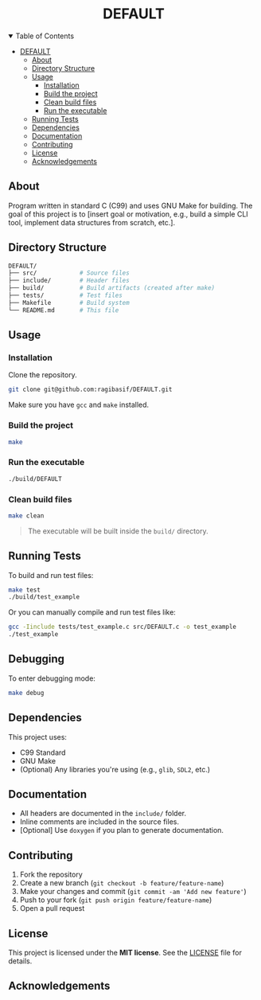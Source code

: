 <div align="center">

# DEFAULT

</div>

<details open="open">
<summary>Table of Contents</summary>

- [DEFAULT](#-DEFAULT)
  - [About](#-about)
  - [Directory Structure](#-directory-structure)
  - [Usage](#️-usage)
    - [Installation](#-installation)
    - [Build the project](#-build-the-project)
    - [Clean build files](#-clean-build-files)
    - [Run the executable](#-run-the-executable)
  - [Running Tests](#-running-tests)
  - [Dependencies](#-dependencies)
  - [Documentation](#-documentation)
  - [Contributing](#-contributing)
  - [License](#-license)
  - [Acknowledgements](#-acknowledgements)

</details>

## About

Program written in standard C (C99) and uses GNU Make for building. The goal of this project is to [insert goal or motivation, e.g., build a simple CLI tool, implement data structures from scratch, etc.].

## Directory Structure

```bash
DEFAULT/
├── src/            # Source files
├── include/        # Header files
├── build/          # Build artifacts (created after make)
├── tests/          # Test files
├── Makefile        # Build system
└── README.md       # This file
```

## Usage

### Installation

Clone the repository.

```bash
git clone git@github.com:ragibasif/DEFAULT.git
```

Make sure you have `gcc` and `make` installed.

### Build the project

```bash
make
```

### Run the executable

```bash
./build/DEFAULT
```

### Clean build files

```bash
make clean
```

> The executable will be built inside the `build/` directory.

## Running Tests

To build and run test files:

```bash
make test
./build/test_example
```

Or you can manually compile and run test files like:

```bash
gcc -Iinclude tests/test_example.c src/DEFAULT.c -o test_example
./test_example
```

## Debugging

To enter debugging mode:

```bash
make debug
```

## Dependencies

This project uses:

- C99 Standard
- GNU Make
- (Optional) Any libraries you're using (e.g., `glib`, `SDL2`, etc.)

## Documentation

- All headers are documented in the `include/` folder.
- Inline comments are included in the source files.
- [Optional] Use `doxygen` if you plan to generate documentation.

## Contributing

1. Fork the repository
2. Create a new branch (`git checkout -b feature/feature-name`)
3. Make your changes and commit (`git commit -am 'Add new feature'`)
4. Push to your fork (`git push origin feature/feature-name`)
5. Open a pull request

## License

This project is licensed under the **MIT license**. See the [LICENSE](LICENSE) file for details.

## Acknowledgements
